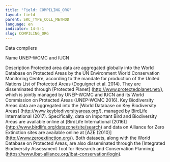 ```yaml
---
title: "Field: COMPILING_ORG"
layout: field
parent: SRC_TYPE_COLL_METHOD
language: en
indicator: 14-5-1
slug: COMPILING_ORG
---
```

Data compilers

Name
UNEP-WCMC and IUCN

Description
Protected area data are aggregated globally into the World Database on Protected Areas by the UN Environment World Conservation Monitoring Centre, according to the mandate for production of the United Nations List of Protected Areas (Deguignet et al. 2014). They are disseminated through [Protected Planet] (http://www.protectedplanet.net/), which is jointly managed by UNEP-WCMC and IUCN and its World Commission on Protected Areas (UNEP-WCMC 2016). Key Biodiversity Areas data are aggregated into the [World Database on Key Biodiversity Areas] (http://www.keybiodiversityareas.org/), managed by BirdLife International (2017). Specifically, data on Important Bird and Biodiversity Areas are available online at [BirdLife International (2016)] {http://www.birdlife.org/datazone/site/search) and data on Alliance for Zero Extinction sites are available online at [AZE (2010)] (http://www.zeroextinction.org/). Both datasets, along with the World Database on Protected Areas, are also disseminated through the [Integrated Biodiversity Assessment Tool for Research and Conservation Planning] (https://www.ibat-alliance.org/ibat-conservation/login).